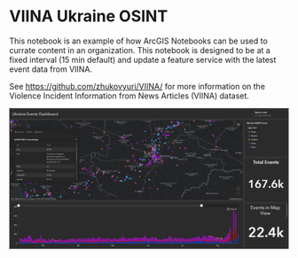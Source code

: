 # VIINA Ukraine OSINT

This notebook is an example of how ArcGIS Notebooks can be used to currate content in an organization. This notebook is designed to be at a fixed interval (15 min default) and update a feature service with the latest event data from VIINA. 

See https://github.com/zhukovyuri/VIINA/ for more information on the Violence Incident Information from News Articles (VIINA) dataset.

![alt text](https://github.com/phornstein/ArcGIS-Notebooks-Samples/blob/main/(Content)%20VIINA%20Ukraine%20OSINT%20Poll/Dashboard.JPG?raw=true)
